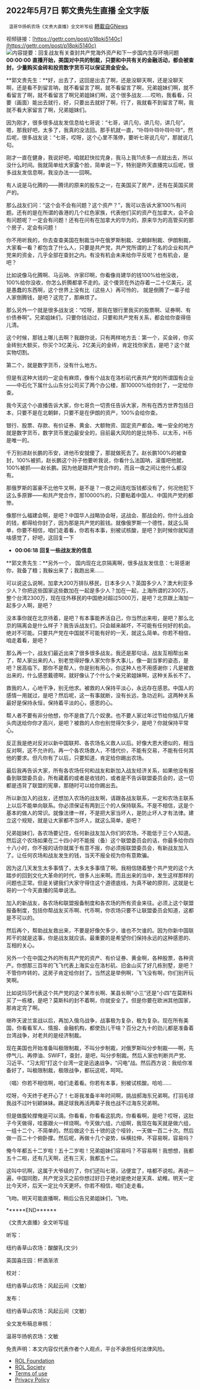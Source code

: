 ## 2022年5月7日 郭文贵先生直播 全文字版
` 温哥华扬帆农场《文贵大直播》全文听写组` [轉載自GNews](https://gnews.org/zh-hans/2497858/)

视频链接：[https://gettr.com/post/p18pki5140c](https://gettr.com/post/p18pki5140c)
 ![内容提要：回复战友有关查封共产党海外资产和下一步国内生存环境问题](https://assets.gnews.org/wp-content/uploads/2022/05/image-1103.png) 
**00:00:00** **直播开始，美国对中共的制裁，只要和中共有关的金融活动，都会被查封，少量购买金砖和投资数字货币可以保证资金安全。**
 
**郭文贵先生：**好，出去了，这回是出去了啊，还是没聊天啊，还是没聊天啊，还是看不到留言呐，就不看留言了啊，就不看留言了啊，兄弟姐妹们啊，就不看留言了啊，就不看留言了啊兄弟姐妹们啊，这个很多战友……哎哟，我看看，只要（画面）能出去就行，好，只要出去就好了啊，行了，我就看不到留言了啊，我就不看大家留言了啊，兄弟姐妹们。
 
因为刚才，很多很多战友发信息给七哥说：“七哥，讲几句，讲几句，讲几句”，嗯，那我好吧，太多了，我真的没法回。那手机就一直，“卟唥卟唥卟唥卟唥”，然后呢，很多战友说：“七哥，哎呀，这个心里不落停，要听七哥说几句”，那就说几句。
 
刚才一直在健身，我说好吧，咱就赶快拉完身，我马上我11点多一点就出去，所以没什么时间。我就简单给大家露个脸，简单说一下，特别是昨天直播完以后呢，很多战友发信息啊，我没办法一一回啊。
 
有人说是马化腾的——腾讯的原来的股东之一，在美国买了房产，还有在英国买房产的。
 
那么战友们问：“这个会不会有问题？这个资产？”，我可以告诉大家100%有问题。还有的是在所谓的香港的几个红色家族，代表他们买的资产在加拿大，会不会有问题呢？一定会有问题！还有在问有在加拿大的华为的，原来华为的高管买的那个房子，定会有问题！
 
你不用听我的，你去查查美国在制裁当中在俄罗斯制裁、北朝鲜制裁、伊朗制裁，大家看一看？都包含了什么人，只要是共产党，共产党所谓的上了名的企业和共产党来的资金，几乎全部在查封之内。有没有机会未来给你平反呢？也有机会，是吧？
 
比如说像马化腾啊、马云呐、许家印啊，你看像肖建华的钱100%给他没收，100%给你没收，你怎么折腾都拿不走的。这个傻货在外边存着一二十亿美元，这是愚蠢的东西啊，这个世界上没有比（这些人）再可怜的， 就是倒腾了一辈子给人家倒腾钱，是吧？这完了，那麻烦了。
 
那么另外一个就是很多战友说：“哎呀，那我在银行里我买的股票啊、证券啊、有价债券啊”。兄弟姐妹们，只要你钱动过，只要和共产党有关系，都会给你查得倍儿清。
 
这个时候，那钱上哪儿去啊？我跟你说，只有两样地方去：第一个，买金砖，你买金砖别大额买，你买个3亿美元、2亿美元的金砖，肯定找你家去，是吧？这个就实物切割。
 
第二个，就是数字货币，没有什么地方。
 
但是有这种大钱的一定会有麻烦，像有个战友在洛杉矶代表共产党的所谓国有企业——中石化下属什么山东分公司买了两个办公楼，那10000%给你封了，一定给你查。
 
我今天这个小直播告诉大家，你七哥负一切责任告诉大家，所有在西方世界包括日本，只要不是在北朝鲜，只要不是在伊朗的资产，100%会给你查。
 
银行、股票、存款、有价证券、黄金、大额物资、固定资产都会。唯一安全的地方就是数字货币，数字货币里边最安全的，目前最大风险的是比特币、以太币，H币是唯一的。
 
千万别进赵长鹏的币安，进他币安就傻了，那就做死去了。赵长鹏100%的被查封，100%被抓，赵长鹏这个孙子他要听我说，你看什么法国呐，滚蛋吧他就，100%被抓——赵长鹏。因为他是跟共产党合作的，而且一夜之间让他什么都没有。
 
那俄罗斯的富豪不比他牛叉啊，是不是？一夜之间连吃饭钱都没有了，何况他犯下这么多原罪——和共产党合作，那10000%的，只要粘着中国人、中国共产党的都惨。
 
像那什么福建会啊，是吧？中国华人战略协会呀，这战会、那战会的，你什么战会的钱，都得给你封了，因为那是共产党的脏钱。就像俄罗斯一个德性，就这么简单，你要不相信，咱们走着看，你若有本事，别被试核酸，是吧？到时候你就知道啥感觉了，好吧，这回复一下
 
- **00:06:18** **回复一些战友发的信息**

**郭文贵先生：**另外一个， 国内现在北京隔离啊，很多战友发信息：七哥感谢你，我备了粮；我躲出来了；我跑出来……
 
可以说这么说啊，加拿大200万排队移民，日本多少人？英国多少人？澳大利亚多少人？你把这些国家这些数加在一起是多少人？加在一起，上海所谓的2300万，整个台湾2300万，现在往外移民的中国绝对超过5000万，是吧？北京跟上海加一起多少人啊，是吧？
 
没本事你就在北京待着，是吧？有本事能养活自己，你当然出来啦，是吧？那么北京的隔离会是什么样子？我告诉战友们，只会越来越坏，不可能有任何好的机会。绝对不可能。只要共产党在中国就不可能有好的一天，就这么简单。你若不相信，咱走着看，是吧？
 
那么再一个，战友们最近出来了很多很多战友。我还是那句话，战友互相帮出来了，帮人家出来的人，别老觉得好像人家欠你多大事儿，像一副当爹的姿态，是吧？居高临下。那你不是帮人，你是别有用心，你这种人也不用感谢你；凡是被救出来的，什么感恩戴德啊，就好像认了个什么个亲兄弟姐妹啊，这种关系长不了。
 
救我的人，心地干净，别无他求。被救的人保持平淡心，永远存在感恩。中国人的感情一用就过，是吧？然后呢，这一有事就断，没有长远，急功近利。这两种关系最好是保持永恒，保持着平淡的心，感恩的心。
 
帮人者不要有非分他想，你不是救了几个奴隶。也不要人家过年过节给你掂几斤猪头肉送给你你才高兴，是吧？被救的人你也别觉得欠多少，是吧？你就保持平常心。
 
反正我是绝对反对以新中国联邦、各农场名义救人以后。好像大恩大德似的，相当反对啊，这不允许的。再一个各农场救人，不惜代价，不能有交易，不能有任何其他的要求。但凡你有了以后，只要知道，肯定给你踢出农场。
 
最后我再告诉大家，所有各农场任何和战友和新加入战友经济关系，如果他没有报备到联盟委员会，所有藏着的或者是收钱的，或者是不告诉联盟委员会的，这一切都是违背了联盟的宪章，那随时可以给你踢出去。
 
所以新加入的战友，还想加入农场的战友啊，请跟各战友联系，一定和农场主联系上以后不能单向联系。你必须保证有两到三个的人保持联系。不是不相信，这是个基本的做人的常识。就像法律一样，不是把大家当坏人，是防止坏人才有法律。建立这个规矩，就是让大家都不当坏人，就这么简单，是吧？
 
兄弟姐妹们，各农场要记住，任何新战友加入你们的农场，不能低于三个人知道。然后这个农场如果在二十四小时不能报（备）这个联盟委员会的话，你最多给你四十八小时，你不报的话你就属于有意不报，你必须报联盟委员会，有新战友加入了。让任何农场和战友发生的钱，当天不报全视为你有意欺骗。
 
因为这几天发生太多事情了，太多太多事情了啊。我相信随着整个共产党的这个大踏步的回到文化大革命的时代，很多人出来啊。而且出来的当中，发生这样那样的问题也正常。但是关键我们大家守得住这个道德底线，为真不破的原则，这就是七哥的一个今天直播的简单说法。
 
加入的新战友，各农场和联盟报备制度和各农场的所有资金来往。必须上这个联盟报备制度，包括你帮战友买币啊、代币啊，你农场只要不让联盟委员会知道，这都是不可以的。
 
然后再个，帮助战友救出来，不要是好像欠多少，谁也不欠谁的。因为你新中国联邦干的就是这事，你是战友就应该。最重要的是希望你们保持永远的这种感恩的、互相的关心。
 
另外一个在中国之外的所有共产党的资产、有价证券、黄金啊，各种股票，各种资产。你想那三百年的飞飞代表上海实业在洛杉矶、旧金山买了好几栋别墅，是吧？不管你咋转的，这房子肯定给你封了。当然这是举例啊，飞飞没有啊，你们别开玩笑啊。
 
比如说玛莎代表这个共产党的这个某市长啊、某县长啊“小三”还是“小四”在莫斯科买了一栋楼，是吧？莫斯科的封不着啊，你就安全了。但是你要在欧洲其他国家，那肯定完了啊。
 
继昨天波兰宣战以后，再加入俄乌战争，战事极为复杂，极为复杂。现在所有美国，你看看军人、情报、金融机构，都使劲儿干啥？百分之九十的劲儿都是准备着台湾战争，对老共的是经济制裁。
 
现在美国也开始准备叫极限制裁，不叫分步制裁，对俄罗斯叫分步制裁——啊，先停气儿、再停油、SWIFT，查封，是吧，叫分步制裁。然后人家也判断共产党、习近平、“习太阳”打这个台湾一定是迅速战争，“闪电”战。然后西方说：我给你准备好了，叫极限制裁，极限战争，都玩这呢，呵呵。
 
（唱）你若不相信啊，咱们走着看。你若有本事，别被试核酸。哈哈……
 
哎呀，今天终于老开心了！七哥我准备半年时间啊，挑战郝海东兄弟啊。打羽毛球我战不过叶钊颖妹妹。踢足球我再活两辈子我也战不过海东兄弟啊。
 
但是做腹轮撑俺是可以滴。你看看，你看看这肌肉，你看看啊，是吧？哎呀，这肚子今天做得，哇塞跟火一样烧啊。今天做六组，六组啊，我现在每天就是做六组，一组十二个，不简单的。然后做这个五十镑的这个哑铃，一天做一百二十次。然后做一百二十个俯卧撑。然后呢，再做十几个姿势，纵横拉伸，不容易啊，容易吗？
 
俺今年都五十二岁啦！五十二岁啦！兄弟姐妹们容易吗？不容易啊！我想想，我都五十二啦，还有几天啊，还有三天，我都五十二。
 
这叫中坑啊，这属于大爷级的了，你们还叫七哥，沾便宜了，啥都不说啦。再说一遍，中国同胞，共产党没灭之前你想过好日子绝对是绝对是天真、幼稚。明天一定比今天坏，后天一定比今天更坏。你若不相信，咱们走走看。
 
飞吻。明天可能直播啊，稍后公告兄弟姐妹们，飞吻。
 
\*\*\*\*\*\*END\*\*\*\*\*\*
 
《文贵大直播》全文听写组
 
听写：
 
纽约香草山农场：酸酸乳(文少)
 
英国喜庄园：杯酒渐浓
 
校对：
 
纽约香草山农场：风起云间（文敏）
 
发布：
 
纽约香草山农场：风起云间（文敏）
 
全文发布稿总审核：
 
温哥华扬帆农场：文敏

免责声明：本文内容仅代表作者个人观点，平台不承担任何法律风险。
  
- [ROL Foundation](https://rolfoundation.org/)
- [ROL Society](https://rolsociety.org/)
- [Terms of use](https://gnews.org/terms-of-use-3/)
- [Privacy Policy](https://gnews.org/privacy-policy/)
